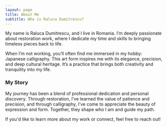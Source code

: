 ```yaml
---
layout: page
title: About Me
subtitle: Who is Raluca Dumitrescu?
---
```


My name is Raluca Dumitrescu, and I live in Romania. I’m deeply passionate about restoration work, where I dedicate my time and skills to bringing timeless pieces back to life.

When I’m not working, you’ll often find me immersed in my hobby: Japanese calligraphy. This art form inspires me with its elegance, precision, and deep cultural heritage. It’s a practice that brings both creativity and tranquility into my life.

### My Story

My journey has been a blend of professional dedication and personal discovery. Through restoration, I’ve learned the value of patience and precision, and through calligraphy, I’ve come to appreciate the beauty of expression and form. Together, they shape who I am and guide my path.

If you'd like to learn more about my work or connect, feel free to reach out!
